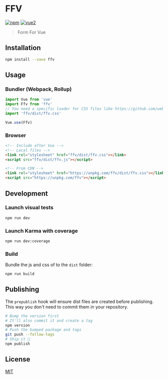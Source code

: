 # FFV

[![npm](https://img.shields.io/npm/v/ffv.svg)](https://www.npmjs.com/package/ffv) [![vue2](https://img.shields.io/badge/vue-2.x-brightgreen.svg)](https://vuejs.org/)

> Form For Vue

## Installation

```bash
npm install --save ffv
```

## Usage

### Bundler (Webpack, Rollup)

```js
import Vue from 'vue'
import Ffv from 'ffv'
// You need a specific loader for CSS files like https://github.com/webpack/css-loader
import 'ffv/dist/ffv.css'

Vue.use(Ffv)
```

### Browser

```html
<!-- Include after Vue -->
<!-- Local files -->
<link rel="stylesheet" href="ffv/dist/ffv.css"></link>
<script src="ffv/dist/ffv.js"></script>

<!-- From CDN -->
<link rel="stylesheet" href="https://unpkg.com/ffv/dist/ffv.css"></link>
<script src="https://unpkg.com/ffv"></script>
```

## Development

### Launch visual tests

```bash
npm run dev
```

### Launch Karma with coverage

```bash
npm run dev:coverage
```

### Build

Bundle the js and css of to the `dist` folder:

```bash
npm run build
```


## Publishing

The `prepublish` hook will ensure dist files are created before publishing. This
way you don't need to commit them in your repository.

```bash
# Bump the version first
# It'll also commit it and create a tag
npm version
# Push the bumped package and tags
git push --follow-tags
# Ship it 🚀
npm publish
```

## License

[MIT](http://opensource.org/licenses/MIT)
